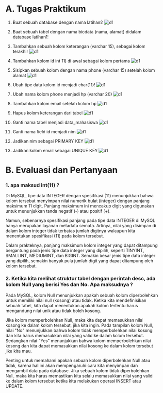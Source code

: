 # **A. Tugas Praktikum**
1. Buat sebuah database dengan nama latihan2
![d1](d/d1.png)

2. Buat sebuah tabel dengan nama biodata (nama, alamat) didalam database latihan1!
3. Tambahkan sebuah kolom keterangan (varchar 15), sebagai kolom terakhir
![d1](d/d2.png)

4. Tambahkan kolom id int 11) di awal sebagai kolom pertama
![d1](d/d3.png)

5. Sisipkan sebuah kolom dengan nama phone (varchar 15) setelah
kolom alamat
![d1](d/d4.png)

6. Ubah tipe data kolom id menjadi char(11)!
![d1](d/d5.png)

7. Ubah nama kolom phone menjadi hp (varchar 20)
![d1](d/d6.png)

8. Tambahkan kolom email setelah kolom hp
![d1](d/d7.png)

9. Hapus kolom keterangan dari tabel
![d1](d/d8.png)

10. Ganti nama tabel menjadi data_mahasiswa
![d1](d/d9.png)

11. Ganti nama field id menjadi nim
![d1](d/d10.png)

12. Jadikan nim sebagai PRIMARY KEY
![d1](d/d11.png)

13. Jadikan kolom email sebagai UNIQUE KEY
![d1](d/d12.png)

# **B. Evaluasi dan Pertanyaan**
### 1. apa maksud int(11) ?
Di MySQL, tipe data INTEGER dengan spesifikasi (11) menunjukkan bahwa kolom tersebut menyimpan nilai numerik bulat (integer) dengan panjang maksimum 11 digit. Panjang maksimum ini mencakup digit yang digunakan untuk menunjukkan tanda negatif (-) atau positif (+).

Namun, sebenarnya spesifikasi panjang pada tipe data INTEGER di MySQL hanya merupakan layanan metadata semata. Artinya, nilai yang disimpan di dalam kolom integer tidak terbatas jumlah digitnya walaupun kita menentukan spesifikasi (11) pada kolom tersebut.

Dalam prakteknya, panjang maksimum kolom integer yang dapat ditampung bergantung pada jenis tipe data integer yang dipilih, seperti TINYINT, SMALLINT, MEDIUMINT, dan BIGINT. Semakin besar jenis tipe data integer yang dipilih, semakin banyak pula jumlah digit yang dapat ditampung oleh kolom tersebut.
### 2. Ketika kita melihat struktur tabel dengan perintah desc, ada kolom Null yang berisi Yes dan No. Apa maksudnya ?
Pada MySQL, kolom Null menunjukkan apakah sebuah kolom diperbolehkan untuk memiliki nilai null (kosong) atau tidak. Ketika kita mendefinisikan sebuah tabel, kita dapat menentukan apakah kolom tertentu harus mengandung nilai unik atau tidak boleh kosong.

Jika kolom memperbolehkan Null, maka kita dapat memasukkan nilai kosong ke dalam kolom tersebut, jika kita ingin. Pada tampilan kolom Null, nilai "No" menunjukkan bahwa kolom tidak memperbolehkan nilai kosong dan kita harus memasukkan nilai yang valid ke dalam kolom tersebut. Sedangkan nilai "Yes" menunjukkan bahwa kolom memperbolehkan nilai kosong dan kita dapat memasukkan nilai kosong ke dalam kolom tersebut jika kita mau.

Penting untuk memahami apakah sebuah kolom diperbolehkan Null atau tidak, karena hal ini akan mempengaruhi cara kita menyimpan dan mengambil data pada database. Jika sebuah kolom tidak diperbolehkan Null, maka kita harus memastikan kita selalu memasukkan nilai yang valid ke dalam kolom tersebut ketika kita melakukan operasi INSERT atau UPDATE.